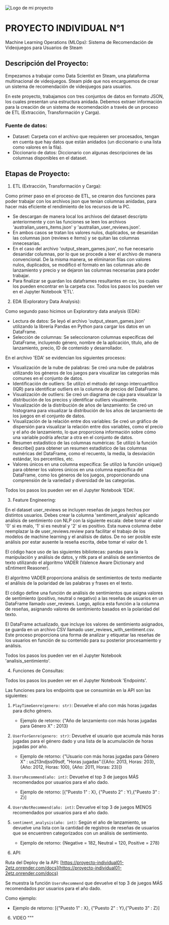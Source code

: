 ![Logo de mi proyecto]("Proyecto_Individual01/th.jpg")
# PROYECTO INDIVIDUAL N°1

Machine Learning Operations (MLOps): Sistema de Recomendación de Videojuegos para Usuarios de Steam

## Descripción del Proyecto:

Empezamos a trabajar como Data Scientist en Steam, una plataforma multinacional de videojuegos. Steam pide que nos encarguemos de crear un sistema de recomendación de videojuegos para usuarios.

En este proyecto, trabajamos con tres conjuntos de datos en formato JSON, los cuales presentan una estructura anidada. Debemos extraer información para la creación de un sistema de recomendación a través de un proceso de ETL (Extracción, Transformación y Carga).

### Fuente de datos:

- Dataset: Carpeta con el archivo que requieren ser procesados, tengan en cuenta que hay datos que están anidados (un diccionario o una lista como valores en la fila).
- Diccionario de datos: Diccionario con algunas descripciones de las columnas disponibles en el dataset.

## Etapas de Proyecto:

1. ETL (Extracción, Transformación y Carga):

Como primer paso en el proceso de ETL, se crearon dos funciones para poder trabajar con los archivos json que tenían columnas anidadas, para hacer más eficiente el rendimiento de los recursos de la PC.

- Se descargan de manera local los archivos del dataset descripto anteriormente y con las funciones se leen los archivos 'australian_users_items.json' y 'australian_user_reviews.json'.
- En ambos casos se tratan los valores nulos, duplicados, se desanidan las columnas json (reviews e ítems) y se quitan las columnas innecesarias.
- En el caso del archivo 'output_steam_games.json', no fue necesario desanidar columnas, por lo que se procede a leer el archivo de manera convencional. De la misma manera, se eliminaron filas con valores nulos, duplicados, se modificó el formato en las columnas año de lanzamiento y precio y se dejaron las columnas necesarias para poder trabajar.
- Para finalizar se guardan los dataframes resultantes en csv, los cuales los pueden encontrar en la carpeta csv. Todos los pasos los pueden ver en el Jupyter Notebook 'ETL'.

2. EDA (Exploratory Data Analysis):

Como segundo paso hicimos un Exploratory data analysis (EDA):

- Lectura de datos: Se leyó el archivo 'output_steam_games.json' utilizando la librería Pandas en Python para cargar los datos en un DataFrame.
- Selección de columnas: Se seleccionaron columnas específicas del DataFrame, incluyendo género, nombre de la aplicación, título, año de lanzamiento, precio, ID de contenido y desarrollador.

En el archivo 'EDA' se evidencian los siguientes procesos:

- Visualización de la nube de palabras: Se creó una nube de palabras utilizando los géneros de los juegos para visualizar las categorías más comunes en el conjunto de datos.
- Identificación de outliers: Se utilizó el método del rango intercuartílico (IQR) para identificar outliers en la columna de precios del DataFrame.
- Visualización de outliers: Se creó un diagrama de caja para visualizar la distribución de los precios y identificar outliers visualmente.
- Visualización de la distribución de años de lanzamiento: Se creó un histograma para visualizar la distribución de los años de lanzamiento de los juegos en el conjunto de datos.
- Visualización de la relación entre dos variables: Se creó un gráfico de dispersión para visualizar la relación entre dos variables, como el precio y el año de lanzamiento, lo que proporciona información sobre cómo una variable podría afectar a otra en el conjunto de datos.
- Resumen estadístico de las columnas numéricas: Se utilizó la función describe() para obtener un resumen estadístico de las columnas numéricas del DataFrame, como el recuento, la media, la desviación estándar, los percentiles, etc.
- Valores únicos en una columna específica: Se utilizó la función unique() para obtener los valores únicos en una columna específica del DataFrame, como los géneros de los juegos, proporcionando una comprensión de la variedad y diversidad de las categorías.

Todos los pasos los pueden ver en el Jupyter Notebook 'EDA'.

3. Feature Engineering:

En el dataset user_reviews se incluyen reseñas de juegos hechos por distintos usuarios. Debes crear la columna 'sentiment_analysis' aplicando análisis de sentimiento con NLP con la siguiente escala: debe tomar el valor '0' si es malo, '1' si es neutral y '2' si es positivo. Esta nueva columna debe reemplazar la de user_reviews.review para facilitar el trabajo de los modelos de machine learning y el análisis de datos. De no ser posible este análisis por estar ausente la reseña escrita, debe tomar el valor de 1.

El código hace uso de las siguientes bibliotecas: pandas para la manipulación y análisis de datos, y nltk para el análisis de sentimientos de texto utilizando el algoritmo VADER (Valence Aware Dictionary and sEntiment Reasoner).

El algoritmo VADER proporciona análisis de sentimientos de texto mediante el análisis de la polaridad de las palabras y frases en el texto.

El código define una función de análisis de sentimientos que asigna valores de sentimiento (positivo, neutral o negativo) a las reseñas de usuarios en un DataFrame llamado user_reviews. Luego, aplica esta función a la columna de reseñas, asignando valores de sentimiento basados en la polaridad del texto.

El DataFrame actualizado, que incluye los valores de sentimiento asignados, se guarda en un archivo CSV llamado user_reviews_with_sentiment.csv. Este proceso proporciona una forma de analizar y etiquetar las reseñas de los usuarios en función de su contenido para su posterior procesamiento y análisis.

Todos los pasos los pueden ver en el Jupyter Notebook 'analisis_sentimiento'.

4. Funciones de Consultas:

Todos los pasos los pueden ver en el Jupyter Notebook 'Endpoints'.

Las funciones para los endpoints que se consumirán en la API son las siguientes:

1. `PlayTimeGenre(genero: str)`: Devuelve el año con más horas jugadas para dicho género.
   - Ejemplo de retorno: {"Año de lanzamiento con más horas jugadas para Género X" : 2013}

2. `UserForGenre(genero: str)`: Devuelve el usuario que acumula más horas jugadas para el género dado y una lista de la acumulación de horas jugadas por año.
   - Ejemplo de retorno: {"Usuario con más horas jugadas para Género X" : us213ndjss09sdf, "Horas jugadas":[{Año: 2013, Horas: 203}, {Año: 2012, Horas: 100}, {Año: 2011, Horas: 23}]}

3. `UsersRecommend(año: int)`: Devuelve el top 3 de juegos MÁS recomendados por usuarios para el año dado.
   - Ejemplo de retorno: [{"Puesto 1" : X}, {"Puesto 2" : Y},{"Puesto 3" : Z}]

4. `UsersNotRecommend(año: int)`: Devuelve el top 3 de juegos MENOS recomendados por usuarios para el año dado.
   
5. `sentiment_analysis(año: int)`: Según el año de lanzamiento, se devuelve una lista con la cantidad de registros de reseñas de usuarios que se encuentren categorizados con un análisis de sentimiento.
   - Ejemplo de retorno: {Negative = 182, Neutral = 120, Positive = 278}

5. API:

Ruta del Deploy de la API: [https://proyecto-individual01-2etz.onrender.com/docs](https://proyecto-individual01-2etz.onrender.com/docs)

Se muestra la función `UsersRecommend` que devuelve el top 3 de juegos MÁS recomendados por usuarios para el año dado. 

Como ejemplo:

- Ejemplo de retorno: [{"Puesto 1" : X}, {"Puesto 2" : Y},{"Puesto 3" : Z}]

6. VIDEO
"""
